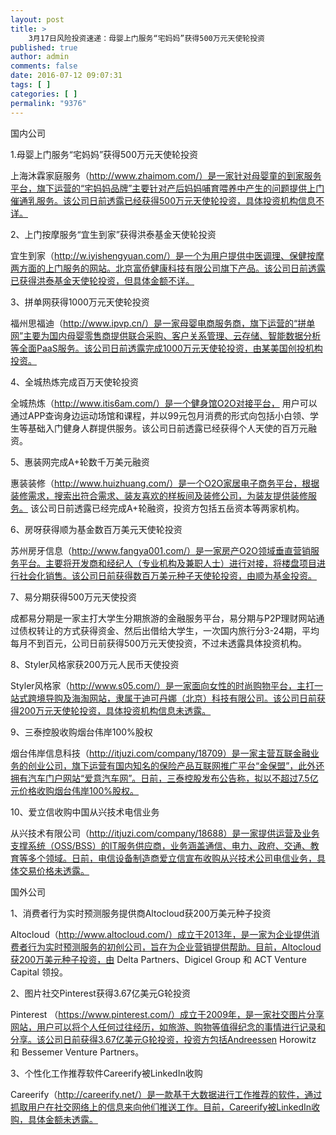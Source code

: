 ```yaml
---
layout: post
title: >
    3月17日风险投资速递：母婴上门服务“宅妈妈”获得500万元天使轮投资
published: true
author: admin
comments: false
date: 2016-07-12 09:07:31
tags: [ ]
categories: [ ]
permalink: "9376"
---
```



国内公司

1.母婴上门服务“宅妈妈”获得500万元天使轮投资

上海沐霖家庭服务（http://www.zhaimom.com/）是一家针对母婴童的到家服务平台，旗下运营的“宅妈妈品牌”主要针对产后妈妈哺育喂养中产生的问题提供上门催通乳服务。该公司日前透露已经获得500万元天使轮投资，具体投资机构信息不详。

2、上门按摩服务“宜生到家”获得洪泰基金天使轮投资

宜生到家（http://w.iyishengyuan.com/）是一个为用户提供中医调理、保健按摩两方面的上门服务的网站。北京富侨健康科技有限公司旗下产品。该公司日前透露已获得洪泰基金天使轮投资，但具体金额不详。

3、拼单网获得1000万元天使轮投资

福州思福迪（http://www.ipvp.cn/）是一家母婴电商服务商，旗下运营的“拼单网”主要为国内母婴零售商提供联合采购、客户关系管理、云存储、智能数据分析等全面PaaS服务。该公司日前透露完成1000万元天使轮投资，由某美国创投机构投资。

4、全城热炼完成百万天使轮投资

全城热炼（http://www.itis6am.com/）是一个健身馆O2O对接平台， 用户可以通过APP查询身边运动场馆和课程，并以99元包月消费的形式向包括小白领、学生等基础入门健身人群提供服务。该公司日前透露已经获得个人天使的百万元融资。

5、惠装网完成A+轮数千万美元融资

惠装装修（http://www.huizhuang.com/）是一个O2O家居电子商务平台，根据装修需求，搜索出符合需求、装友喜欢的样板间及装修公司，为装友提供装修服务。 该公司日前透露已经完成A+轮融资，投资方包括五岳资本等两家机构。

6、房呀获得顺为基金数百万美元天使轮投资

苏州房牙信息（http://www.fangya001.com/）是一家房产O2O领域垂直营销服务平台。主要将开发商和经纪人（专业机构及兼职人士）进行对接，将楼盘项目进行社会化销售。该公司日前获得数百万美元种子天使轮投资，由顺为基金投资。

7、易分期获得500万元天使投资

成都易分期是一家主打大学生分期旅游的金融服务平台，易分期与P2P理财网站通过债权转让的方式获得资金、然后出借给大学生，一次国内旅行分3-24期，平均每月不到百元，公司日前获得500万元天使投资，不过未透露具体投资机构。

8、Styler风格家获200万元人民币天使投资

Styler风格家（http://www.s05.com/）是一家面向女性的时尚购物平台，主打一站式跨境导购及海淘网站，隶属于迪可丹娜（北京）科技有限公司。该公司日前获得200万元天使轮投资，具体投资机构信息未透露。

9、三泰控股收购烟台伟岸100%股权

烟台伟岸信息科技（http://itjuzi.com/company/18709）是一家主营互联金融业务的创业公司，旗下运营有国内知名的保险产品互联网推广平台“金保盟”，此外还拥有汽车门户网站“爱意汽车网”。日前，三泰控股发布公告称，拟以不超过7.5亿元价格收购烟台伟岸100%股权。

10、爱立信收购中国从兴技术电信业务

从兴技术有限公司（http://itjuzi.com/company/18688）是一家提供运营及业务支撑系统（OSS/BSS）的IT服务供应商，业务涵盖通信、电力、政府、交通、教育等多个领域。日前，电信设备制造商爱立信宣布收购从兴技术公司电信业务，具体交易价格未透露。

国外公司

1、消费者行为实时预测服务提供商Altocloud获200万美元种子投资

Altocloud（http://www.altocloud.com/）成立于2013年，是一家为企业提供消费者行为实时预测服务的初创公司，旨在为企业营销提供帮助。目前，Altocloud获200万美元种子投资，由 Delta Partners、Digicel Group 和 ACT Venture Capital 领投。

2、图片社交Pinterest获得3.67亿美元G轮投资

Pinterest （https://www.pinterest.com/）成立于2009年，是一家社交图片分享网站，用户可以将个人任何过往经历，如旅游、购物等值得纪念的事情进行记录和分享。该公司日前获得3.67亿美元G轮投资，投资方包括Andreessen Horowitz 和 Bessemer Venture Partners。

3、个性化工作推荐软件Careerify被LinkedIn收购

Careerify（http://careerify.net/）是一款基于大数据进行工作推荐的软件，通过抓取用户在社交网络上的信息来向他们推送工作。目前，Careerify被LinkedIn收购，具体金额未透露。